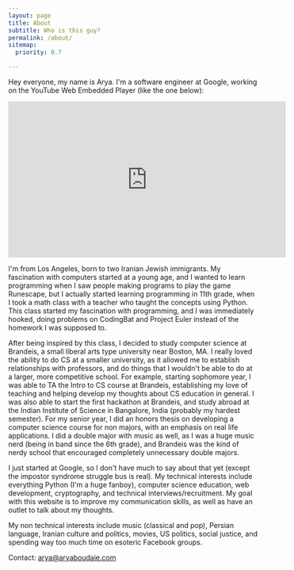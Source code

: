 ```yaml
---
layout: page
title: About
subtitle: Who is this guy?
permalink: /about/
sitemap:
  priority: 0.7

---
```


Hey everyone, my name is Arya. I'm a software engineer at Google, working on the YouTube Web Embedded Player (like the one below):

<iframe width="560" height="315" src="https://www.youtube.com/embed/cc2fm1kn6RQ" frameborder="0" allow="accelerometer; autoplay; encrypted-media; gyroscope; picture-in-picture" allowfullscreen></iframe>

I'm from Los Angeles, born to two Iranian Jewish immigrants. My fascination with computers started at a young age, and I wanted to learn programming when I saw people making programs to play the game Runescape, but I actually started learning programming in 11th grade, when I took a math class with a teacher who taught the concepts using Python. This class started my fascination with programming, and I was immediately hooked, doing problems on CodingBat and Project Euler instead of the homework I was supposed to.

After being inspired by this class, I decided to study computer science at Brandeis, a small liberal arts type university near Boston, MA. I really loved the ability to do CS at a smaller university, as it allowed me to establish relationships with professors, and do things that I wouldn't be able to do at a larger, more competitive school. For example, starting sophomore year, I was able to TA the Intro to CS course at Brandeis, establishing my love of teaching and helping develop my thoughts about CS education in general. I was also able to start the first hackathon at Brandeis, and study abroad at the Indian Institute of Science in Bangalore, India (probably my hardest semester). For my senior year, I did an honors thesis on developing a computer science course for non majors, with an emphasis on real life applications. I did a double major with music as well, as I was a huge music nerd (being in band since the 6th grade), and Brandeis was the kind of nerdy school that encouraged completely unnecessary double majors.

I just started at Google, so I don't have much to say about that yet (except the impostor syndrome struggle bus is real). My technical interests include everything Python (I'm a huge fanboy), computer science education, web development, cryptography, and technical interviews/recruitment. My goal with this website is to improve my communication skills, as well as have an outlet to talk about my thoughts.

My non technical interests include music (classical and pop), Persian language, Iranian culture and politics, movies, US politics, social justice, and spending way too much time on esoteric Facebook groups.

Contact: arya@aryaboudaie.com
